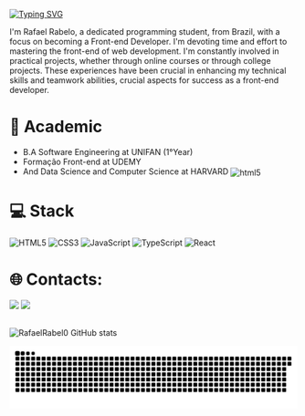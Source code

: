 <!-- GIF -->
<img align="right" alt="" height="185px" src="https://github.com/rafaelrabel0/RafaelRabel0/assets/166072606/ab461e94-e330-4cbf-ae43-c9fdaa238bb9" alt="imagem">

<!--título-->
[![Typing SVG](https://readme-typing-svg.demolab.com?font=Fira+Code&weight=600&size=30&pause=1000&color=F7F7F7&random=false&width=435&lines=Hello+World!%F0%9F%91%BE)](https://git.io/typing-svg)

<!-- Presentation -->
<p>
 I'm Rafael Rabelo, a dedicated programming student, from Brazil, with a focus on becoming a Front-end Developer. I'm devoting time and effort to mastering the front-end of web development. I'm constantly involved in practical projects, whether through online 
 courses or through college projects. These experiences have been crucial in enhancing my technical skills and teamwork abilities, crucial aspects for success as a front-end developer.
</p>

# 📖 Academic
  -  B.A Software Engineering at UNIFAN (1°Year)
  -  Formação Front-end at UDEMY
  -  And Data Science and Computer Science at HARVARD <img align="center" alt="html5" src="https://img.shields.io/badge/Edx-193A3E?style=for-the-badge&logo=edx&logoColor=white" />



<!-- Tech Stacks -->
# 💻 Stack
![HTML5](https://img.shields.io/badge/html5-%23E34F26.svg?style=for-the-badge&logo=html5&logoColor=white) ![CSS3](https://img.shields.io/badge/css3-%231572B6.svg?style=for-the-badge&logo=css3&logoColor=white) ![JavaScript](https://img.shields.io/badge/javascript-%23323330.svg?style=for-the-badge&logo=javascript&logoColor=%23F7DF1E) ![TypeScript](https://img.shields.io/badge/typescript-%23007ACC.svg?style=for-the-badge&logo=typescript&logoColor=white) ![React](https://img.shields.io/badge/react-%2320232a.svg?style=for-the-badge&logo=react&logoColor=%2361DAFB)

<!-- Contacts -->
# 🌐 Contacts:
<div> 
  <a href = "mailto:contatodevrabelo@gmail.com"><img src="https://img.shields.io/badge/-Gmail-%23333?style=for-the-badge&logo=gmail&logoColor=white" target="_blank"></a>
  <a href="https://www.linkedin.com/in/rafael-rabel0" target="_blank"><img src="https://img.shields.io/badge/-LinkedIn-%230077B5?style=for-the-badge&logo=linkedin&logoColor=white" target="_blank"></a> 
</div>

##
<!-- GIF -->
<img align="right" alt="" height="185px" src="https://github.com/rafaelrabel0/RafaelRabel0/assets/166072606/3379ce15-8ecf-45a3-88fd-7655ec66fde4" alt="imagem">

<!-- Github stats -->
![RafaelRabel0 GitHub stats](https://github-readme-stats.vercel.app/api?username=rafaelrabel0&show_icons=true&theme=radical)

<!-- Snake animation -->
<picture>
  <source media="(prefers-color-scheme: dark)" srcset="https://raw.githubusercontent.com/rafaelrabel0/rafaelrabel0/output/github-contribution-grid-snake-dark.svg">
  <source media="(prefers-color-scheme: light)" srcset="https://raw.githubusercontent.com/rafaelrabel0/rafaelrabel0/output/github-contribution-grid-snake.svg">
  <img alt="github contribution grid snake animation" src="https://raw.githubusercontent.com/rafaelrabel0/rafaelrabel0/output/github-contribution-grid-snake.svg">
</picture>
<br><br> 
